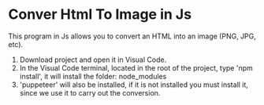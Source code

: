 # Conver Html To Image in Js
This program in Js allows you to convert an HTML into an image (PNG, JPG, etc).

1. Download project and open it in Visual Code.
2. In the Visual Code terminal, located in the root of the project, type 'npm install', it will install the folder: node_modules
5. 'puppeteer' will also be installed, if it is not installed you must install it, since we use it to carry out the conversion.
